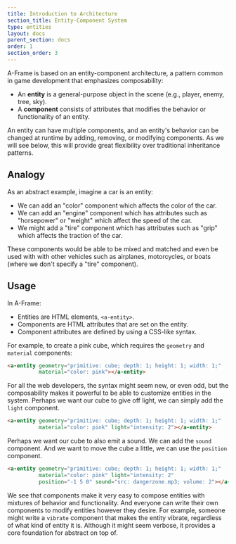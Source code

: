 ```yaml
---
title: Introduction to Architecture
section_title: Entity-Component System
type: entities
layout: docs
parent_section: docs
order: 1
section_order: 3
---
```


A-Frame is based on an entity-component architecture, a pattern common in game
development that emphasizes composability:

- An **entity** is a general-purpose object in the scene (e.g., player, enemy, tree, sky).
- A **component** consists of attributes that modifies the behavior or functionality of an
  entity.

An entity can have multiple components, and an entity's behavior can be changed
at runtime by adding, removing, or modifying components. As we will see below,
this will provide great flexibility over traditional inheritance patterns.

## Analogy

As an abstract example, imagine a car is an entity:

- We can add an "color" component which affects the color of the car.
- We can add an "engine" component which has attributes such as "horsepower" or
  "weight" which affect the speed of the car.
- We might add a "tire" component which has attributes such as "grip" which
  affects the traction of the car.

These components would be able to be mixed and matched and even be used with
with other vehicles such as airplanes, motorcycles, or boats (where we don't
specify a "tire" component).

## Usage

In A-Frame:

- Entities are HTML elements, ```<a-entity>```.
- Components are HTML attributes that are set on the entity.
- Component attributes are defined by using a CSS-like syntax.

For example, to create a pink cube, which requires the `geometry` and
`material` components:

```html
<a-entity geometry="primitive: cube; depth: 1; height: 1; width: 1;"
          material="color: pink"></a-entity>
```

For all the web developers, the syntax might seem new, or even odd, but the
composability makes it powerful to be able to customize entities in the system.
Perhaps we want our cube to give off light, we can simply add the `light`
component.

```html
<a-entity geometry="primitive: cube; depth: 1; height: 1; width: 1;"
          material="color: pink" light="intensity: 2"></a-entity>
```

Perhaps we want our cube to also emit a sound. We can add the `sound`
component. And we want to move the cube a little, we can use the `position`
component.

```html
<a-entity geometry="primitive: cube; depth: 1; height: 1; width: 1;"
          material="color: pink" light="intensity: 2"
          position="-1 5 0" sound="src: dangerzone.mp3; volume: 2"></a-entity>
```

We see that components make it very easy to compose entities with mixtures of
behavior and functionality. And everyone can write their own components to
modify entities however they desire. For example, someone might write a
`vibrate` component that makes the entity vibrate, regardless of what kind of
entity it is. Although it might seem verbose, it provides a core foundation for
abstract on top of.
